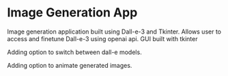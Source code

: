 # Image Generation App 
 Image generation application built using Dall-e-3 and Tkinter. 
 Allows user to access and finetune Dall-e-3 using openai api. GUI built with tkinter

 Adding option to switch between dall-e models.
 
 Adding option to animate generated images.

